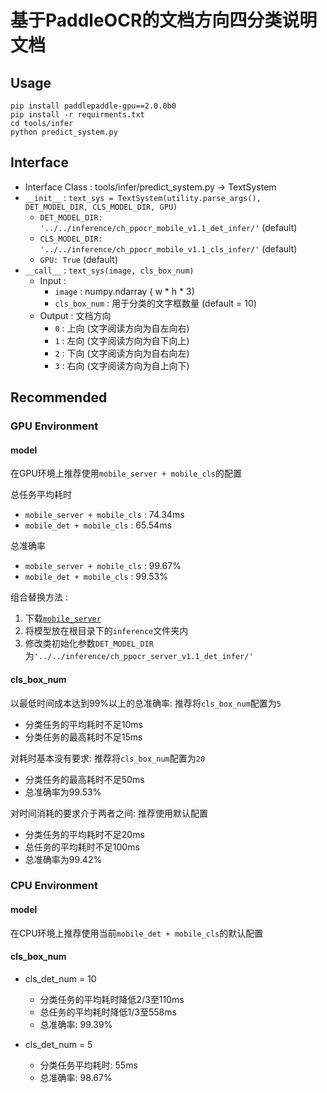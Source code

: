 # 基于PaddleOCR的文档方向四分类说明文档

## Usage

```
pip install paddlepaddle-gpu==2.0.0b0
pip install -r requirments.txt
cd tools/infer
python predict_system.py
```

## Interface

- Interface Class : tools/infer/predict_system.py -> TextSystem
- `__init__` : `text_sys = TextSystem(utility.parse_args(), DET_MODEL_DIR, CLS_MODEL_DIR, GPU)`
  - `DET_MODEL_DIR: '../../inference/ch_ppocr_mobile_v1.1_det_infer/'` (default)
  - `CLS_MODEL_DIR: '../../inference/ch_ppocr_mobile_v1.1_cls_infer/'` (default)
  - `GPU: True` (default)
- `__call__` : `text_sys(image, cls_box_num)`
  - Input : 
    - `image` : numpy.ndarray ( w * h * 3)
    - `cls_box_num` : 用于分类的文字框数量 (default = 10)
  - Output : 文档方向
    - `0` : 上向 (文字阅读方向为自左向右)
    - `1` : 左向 (文字阅读方向为自下向上)
    - `2` : 下向 (文字阅读方向为自右向左)
    - `3` : 右向 (文字阅读方向为自上向下)

## Recommended

### GPU Environment

#### model

在GPU环境上推荐使用`mobile_server + mobile_cls`的配置

总任务平均耗时
- `mobile_server + mobile_cls` : 74.34ms
- `mobile_det + mobile_cls` : 65.54ms

总准确率
- `mobile_server + mobile_cls` : 99.67%
- `mobile_det + mobile_cls` : 99.53%

组合替换方法 : 
1. 下载[`mobile_server`](https://paddleocr.bj.bcebos.com/20-09-22/server/det/ch_ppocr_server_v1.1_det_infer.tar)
2. 将模型放在根目录下的`inference`文件夹内
3. 修改类初始化参数`DET_MODEL_DIR`为`'../../inference/ch_ppocr_server_v1.1_det_infer/'`

#### cls_box_num

以最低时间成本达到99%以上的总准确率: 推荐将`cls_box_num`配置为`5`
- 分类任务的平均耗时不足10ms
- 分类任务的最高耗时不足15ms

对耗时基本没有要求: 推荐将`cls_box_num`配置为`20`
- 分类任务的最高耗时不足50ms
- 总准确率为99.53%

对时间消耗的要求介于两者之间: 推荐使用默认配置
- 分类任务的平均耗时不足20ms
- 总任务的平均耗时不足100ms
- 总准确率为99.42%

### CPU Environment

#### model

在CPU环境上推荐使用当前`mobile_det + mobile_cls`的默认配置

#### cls_box_num

- cls_det_num = 10
  - 分类任务的平均耗时降低2/3至110ms
  - 总任务的平均耗时降低1/3至558ms
  - 总准确率: 99.39%

- cls_det_num = 5
  - 分类任务平均耗时: 55ms
  - 总准确率: 98.67%



